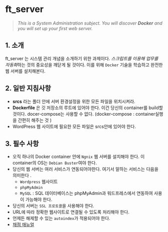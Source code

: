 # ft_server

> *This is a System Administration subject. You will discover **Docker** and you will set up your first web server.*

## 1. 소개

ft_server 는 시스템 관리 개념을 소개하기 위한 과제이다. *스크립트를 이용해 업무를 자동화*하는 것의 중요성을 깨닫게 될 것이다. 이를 위해 `Docker` 기술을 학습하고 완전한 웹 서버를 설치해본다.

## 2. 일반 지침사항

- **srcs** 라는 폴더 안에 서버 환경설정을 위한 모든 파일을 위치시켜라.
- **Dockerfile** 은 깃 저장소의 루트에 있어야 한다. 이건 당신의 container를 build할 것이다.
  docer-compose는 사용할 수 없다. (docker-compose : container실행을 간편히 해주는 것 )
- WordPress 웹 사이트에 필요한 모든 파일은 srcs안에 있어야 한다.

## 3. 필수 사항

- 오직 하나의 Docker container 안에 `Ngnix` 웹 서버를 설치해야 한다.
  이 container의 OS는 `Debian Buster`여야 한다.
- 당신의 웹 서버는 여러 서비스가 연동되어야한다. 여기서 말하는 서비스는 다음을 의미한다 .
  - `Wordpress` 웹사이트
  - `phpMyAdmin`
  - `MySQL` : SQL 데이터베이스는 phpMyAdmin과 워드프레스에서 연동하여 사용이 가능해야 한다.
- 당신의 서버는 `SSL 프로토콜`을 사용해야 한다.
- URL에 따라 정확한 웹사이트로 연결될 수 있도록 처리해야 한다.
- 언제든 해제할 수 있는 `autoindex`가 적용되어야 한다.
- [채점 매뉴얼](https://yeosong1.github.io/ft_server-채점-방법)
